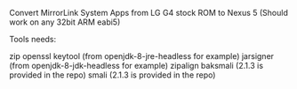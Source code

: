 
Convert MirrorLink System Apps from LG G4 stock ROM to Nexus 5
(Should work on any 32bit ARM eabi5)

Tools needs:

zip
openssl
keytool (from openjdk-8-jre-headless for example)
jarsigner (from openjdk-8-jdk-headless for example)
zipalign
baksmali (2.1.3 is provided in the repo)
smali (2.1.3 is provided in the repo)
